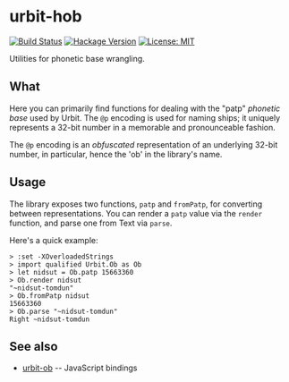 # urbit-hob

[![Build Status](https://travis-ci.org/urbit/urbit-hob.svg?branch=master)](https://travis-ci.org/urbit/urbit-hob)
[![Hackage Version](https://img.shields.io/hackage/v/urbit-hob.svg)](http://hackage.haskell.org/package/urbit-hob)
[![License: MIT](https://img.shields.io/badge/License-MIT-blue.svg)](https://opensource.org/licenses/MIT)

Utilities for phonetic base wrangling.

## What

Here you can primarily find functions for dealing with the "patp" *phonetic
base* used by Urbit.  The `@p` encoding is used for naming ships; it uniquely
represents a 32-bit number in a memorable and pronounceable fashion.

The `@p` encoding is an *obfuscated* representation of an underlying 32-bit
number, in particular, hence the 'ob' in the library's name.

## Usage

The library exposes two functions, `patp` and `fromPatp`, for converting
between representations.  You can render a `patp` value via the `render`
function, and parse one from Text via `parse`.

Here's a quick example:

```
> :set -XOverloadedStrings
> import qualified Urbit.Ob as Ob
> let nidsut = Ob.patp 15663360
> Ob.render nidsut
"~nidsut-tomdun"
> Ob.fromPatp nidsut
15663360
> Ob.parse "~nidsut-tomdun"
Right ~nidsut-tomdun
```

## See also

* [urbit-ob](https://github.com/urbit/urbit-ob) -- JavaScript bindings
